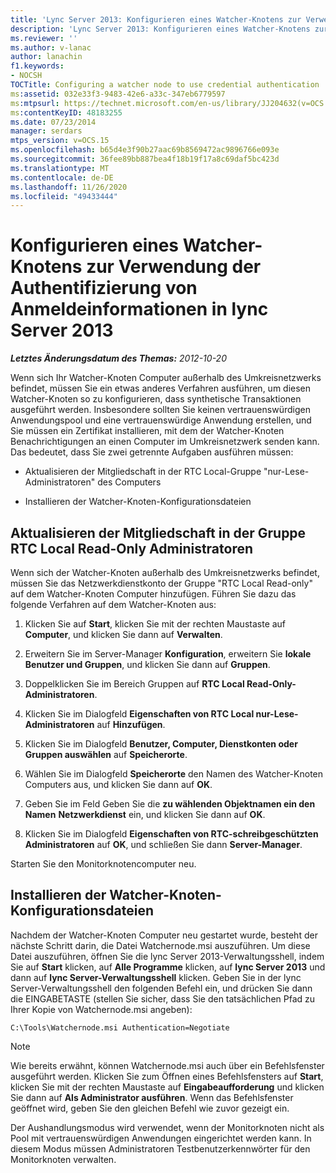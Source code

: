 ```yaml
---
title: 'Lync Server 2013: Konfigurieren eines Watcher-Knotens zur Verwendung der Authentifizierung von Anmeldeinformationen'
description: 'Lync Server 2013: Konfigurieren eines Watcher-Knotens zur Verwendung der Anmelde Informations Authentifizierung.'
ms.reviewer: ''
ms.author: v-lanac
author: lanachin
f1.keywords:
- NOCSH
TOCTitle: Configuring a watcher node to use credential authentication
ms:assetid: 032e33f3-9483-42e6-a33c-347eb6779597
ms:mtpsurl: https://technet.microsoft.com/en-us/library/JJ204632(v=OCS.15)
ms:contentKeyID: 48183255
ms.date: 07/23/2014
manager: serdars
mtps_version: v=OCS.15
ms.openlocfilehash: b65d4e3f90b27aac69b8569472ac9896766e093e
ms.sourcegitcommit: 36fee89bb887bea4f18b19f17a8c69daf5bc423d
ms.translationtype: MT
ms.contentlocale: de-DE
ms.lasthandoff: 11/26/2020
ms.locfileid: "49433444"
---
```

# <a name="configuring-a-watcher-node-to-use-credential-authentication-in-lync-server-2013"></a>Konfigurieren eines Watcher-Knotens zur Verwendung der Authentifizierung von Anmeldeinformationen in lync Server 2013

<div data-xmlns="http://www.w3.org/1999/xhtml">

<div class="topic" data-xmlns="http://www.w3.org/1999/xhtml" data-msxsl="urn:schemas-microsoft-com:xslt" data-cs="https://msdn.microsoft.com/">

<div data-asp="https://msdn2.microsoft.com/asp">



</div>

<div id="mainSection">

<div id="mainBody">

<span> </span>

_**Letztes Änderungsdatum des Themas:** 2012-10-20_

Wenn sich Ihr Watcher-Knoten Computer außerhalb des Umkreisnetzwerks befindet, müssen Sie ein etwas anderes Verfahren ausführen, um diesen Watcher-Knoten so zu konfigurieren, dass synthetische Transaktionen ausgeführt werden. Insbesondere sollten Sie keinen vertrauenswürdigen Anwendungspool und eine vertrauenswürdige Anwendung erstellen, und Sie müssen ein Zertifikat installieren, mit dem der Watcher-Knoten Benachrichtigungen an einen Computer im Umkreisnetzwerk senden kann. Das bedeutet, dass Sie zwei getrennte Aufgaben ausführen müssen:

  - Aktualisieren der Mitgliedschaft in der RTC Local-Gruppe "nur-Lese-Administratoren" des Computers

  - Installieren der Watcher-Knoten-Konfigurationsdateien

<div>

## <a name="updating-membership-in-the-rtc-local-read-only-administrators-group"></a>Aktualisieren der Mitgliedschaft in der Gruppe RTC Local Read-Only Administratoren

Wenn sich der Watcher-Knoten außerhalb des Umkreisnetzwerks befindet, müssen Sie das Netzwerkdienstkonto der Gruppe "RTC Local Read-only" auf dem Watcher-Knoten Computer hinzufügen. Führen Sie dazu das folgende Verfahren auf dem Watcher-Knoten aus:

1.  Klicken Sie auf **Start**, klicken Sie mit der rechten Maustaste auf **Computer**, und klicken Sie dann auf **Verwalten**.

2.  Erweitern Sie im Server-Manager **Konfiguration**, erweitern Sie **lokale Benutzer und Gruppen**, und klicken Sie dann auf **Gruppen**.

3.  Doppelklicken Sie im Bereich Gruppen auf **RTC Local Read-Only-Administratoren**.

4.  Klicken Sie im Dialogfeld **Eigenschaften von RTC Local nur-Lese-Administratoren** auf **Hinzufügen**.

5.  Klicken Sie im Dialogfeld **Benutzer, Computer, Dienstkonten oder Gruppen auswählen** auf **Speicherorte**.

6.  Wählen Sie im Dialogfeld **Speicherorte** den Namen des Watcher-Knoten Computers aus, und klicken Sie dann auf **OK**.

7.  Geben Sie im Feld Geben Sie die **zu wählenden Objektnamen ein den Namen** **Netzwerkdienst** ein, und klicken Sie dann auf **OK**.

8.  Klicken Sie im Dialogfeld **Eigenschaften von RTC-schreibgeschützten Administratoren** auf **OK**, und schließen Sie dann **Server-Manager**.

Starten Sie den Monitorknotencomputer neu.

</div>

<div>

## <a name="installing-the-watcher-node-configuration-files"></a>Installieren der Watcher-Knoten-Konfigurationsdateien

Nachdem der Watcher-Knoten Computer neu gestartet wurde, besteht der nächste Schritt darin, die Datei Watchernode.msi auszuführen. Um diese Datei auszuführen, öffnen Sie die lync Server 2013-Verwaltungsshell, indem Sie auf **Start** klicken, auf **Alle Programme** klicken, auf **lync Server 2013** und dann auf **lync Server-Verwaltungsshell** klicken. Geben Sie in der lync Server-Verwaltungsshell den folgenden Befehl ein, und drücken Sie dann die EINGABETASTE (stellen Sie sicher, dass Sie den tatsächlichen Pfad zu Ihrer Kopie von Watchernode.msi angeben):

    C:\Tools\Watchernode.msi Authentication=Negotiate

<div>


> [!NOTE]  
> Wie bereits erwähnt, können Watchernode.msi auch über ein Befehlsfenster ausgeführt werden. Klicken Sie zum Öffnen eines Befehlsfensters auf <STRONG>Start</STRONG>, klicken Sie mit der rechten Maustaste auf <STRONG>Eingabeaufforderung</STRONG> und klicken Sie dann auf <STRONG>Als Administrator ausführen</STRONG>. Wenn das Befehlsfenster geöffnet wird, geben Sie den gleichen Befehl wie zuvor gezeigt ein.



</div>

Der Aushandlungsmodus wird verwendet, wenn der Monitorknoten nicht als Pool mit vertrauenswürdigen Anwendungen eingerichtet werden kann. In diesem Modus müssen Administratoren Testbenutzerkennwörter für den Monitorknoten verwalten.

</div>

</div>

<span> </span>

</div>

</div>

</div>

